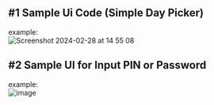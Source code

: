 ## #1 Sample Ui Code (Simple Day Picker)

example:</br>
![Screenshot 2024-02-28 at 14 55 08](https://github.com/yohansp/UiCustomLibs/assets/93885/6d87b8f3-3b2d-4d87-823d-0fb8d9baa659)

## #2 Sample UI for Input PIN or Password
example:</br>
![image](https://github.com/yohansp/UiCustomLibs/assets/93885/35b68dec-71fb-472c-8359-f47272028f08)


